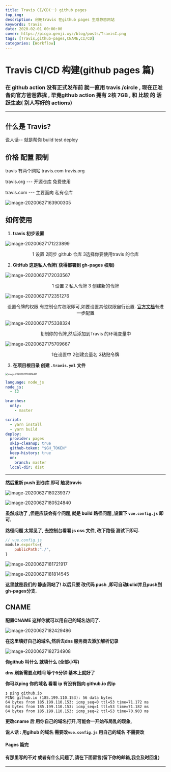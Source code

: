 ```yaml
---
title: Travis CI/CD(一) github pages
top_img: 
description: 利用travis 在github pages 生成静态网站
keywords: travis
date: 2020-02-01 00:00:00
cover: https://picgo.genji.xyz/blog/posts/TravisC.png
tags: [Travis,github-pages,CNAME,CI/CD]
categories: [Workflow]
---
```


# Travis CI/CD 构建(github pages 篇)



### 		在 github  action  没有正式发布前 就一直用  travis /circle   , 现在正准备向官方爸爸靠拢 , 毕竟github action  拥有  2核 7GB  , 和 比较 的 活跃生态( 别人写好的 actions)

-----



## 什么是 Travis?

说人话-- 就是帮你 build  test  deploy



## 价格 配置 限制 

travis 有两个网站 travis.com travis.org    

travis.org  --- 开源仓库 免费使用

travis.com --- 主要面向 私有仓库  



![image-20200627163900305](http://pic.genji.xyz/test/image-20200627163900305.png)

## 如何使用

1.  **travis 初步设置**

![image-20200627171223899](http://pic.genji.xyz/test/image-20200627171223899.png)

<center>1 设置 	2同步 github 仓库 	3选择你要使用travis 的仓库</center>

2.   **GitHub 这是私人令牌( 获得部署到 gh-pages 权限)**

![image-20200627172033567](http://pic.genji.xyz/test/image-20200627172033567.png)

<center>1	设置 2 	私人令牌 3 创建新的令牌</center>



![image-20200627172351276](http://pic.genji.xyz/test/image-20200627172351276.png)

<center>设置令牌的权限 有控制仓库权限即可,如要设置其他权限自行设置. <a traget="_blank" href="https://docs.travis-ci.com/user/deployment/pages/#further-configuration">官方文档</a>有进一步配置 </center>

![image-20200627175338324](http://pic.genji.xyz/test/image-20200627175338324.png)

<center>复制你的令牌,然后添加到Travis 的环境变量中</center>

![image-20200627175709667](http://pic.genji.xyz/test/image-20200627175709667.png)

<center>1在设置中	2创建变量名	3粘贴令牌</center>		

3.  **在项目根目录 创建  `.travis.yml`  文件**

<img src="http://pic.genji.xyz/test/image-20200627174914491.png" alt="image-20200627174914491" style="zoom: 50%;" />

   ```yml
   language: node_js
   node_js:
     - 12
   
   branches:
     only:
       - master
   
   script:
     - yarn install  
     - yarn build
   deploy:
     provider: pages
     skip-cleanup: true
     github-token: "$GH_TOKEN"
     keep-history: true
     on:
       branch: master
     local-dir: dist
   ```

****

   **然后重新 push  到仓库 即可 触发travis** 

![image-20200627180239377](http://pic.genji.xyz/test/image-20200627180239377.png)



![image-20200627180524840](http://pic.genji.xyz/test/image-20200627180524840.png)



**虽然成功了 ,但是应该会有个问题,就是 build 路径问题  ,设置下 `vue.config.js` 即可.**

**路径问题 太常见了, 去控制台看看 js css 文件, 改下路径 测试下即可.**

```js
// vue.config.js
module.exports={
	publicPath:"./",
}

```

![image-20200627181721917](http://pic.genji.xyz/test/image-20200627181721917.png)



![image-20200627181814545](http://pic.genji.xyz/test/image-20200627181814545.png)

**这里就是我们的 静态网站了!  以后只要 改代码 push  ,即可自动bulid并且push到gh-pages分支.**



## **CNAME**

**配置CNAME  这样你就可以用自己的域名访问了.**

![image-20200627182429486](http://pic.genji.xyz/test/image-20200627182429486.png)

**在这里填好自己的域名,然后去dns 服务商去添加解析记录**

![image-20200627182734908](http://pic.genji.xyz/test/image-20200627182734908.png)

**<user>  你github  叫什么 就填什么 (全部小写)**

**dns  刷新需要点时间  等个5分钟 基本上就好了** 

**你可以ping  你的域名   看看 ip  有没有指向 github.io 的ip**

```ssh
❯ ping github.io
PING github.io (185.199.110.153): 56 data bytes
64 bytes from 185.199.110.153: icmp_seq=0 ttl=53 time=71.172 ms
64 bytes from 185.199.110.153: icmp_seq=1 ttl=53 time=71.182 ms
64 bytes from 185.199.110.153: icmp_seq=2 ttl=53 time=70.903 ms

```

**更改cname 后 用你自己的域名打开,可能会一开始布局乱的现象,**

**说人话 : 用gihub 的域名  需要改`vue.config.js` 用自己的域名 不需要改**







#### Pages 篇完 

#### 有那里写的不对 或者有什么问题了,请在下面留言(留下你的邮箱,我会及时回复)

-----



